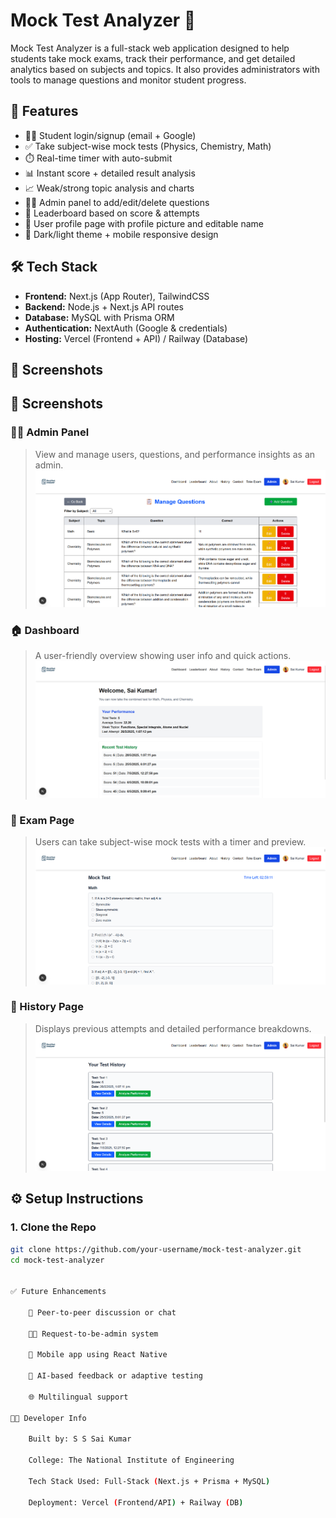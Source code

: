 # Mock Test Analyzer 🎯

Mock Test Analyzer is a full-stack web application designed to help students take mock exams, track their performance, and get detailed analytics based on subjects and topics. It also provides administrators with tools to manage questions and monitor student progress.

## 🚀 Features

- 👨‍🎓 Student login/signup (email + Google)
- ✅ Take subject-wise mock tests (Physics, Chemistry, Math)
- ⏱️ Real-time timer with auto-submit
- 📊 Instant score + detailed result analysis
- 📈 Weak/strong topic analysis and charts
- 🧑‍💻 Admin panel to add/edit/delete questions
- 🧠 Leaderboard based on score & attempts
- 👤 User profile page with profile picture and editable name
- 🌙 Dark/light theme + mobile responsive design

## 🛠️ Tech Stack

- **Frontend:** Next.js (App Router), TailwindCSS
- **Backend:** Node.js + Next.js API routes
- **Database:** MySQL with Prisma ORM
- **Authentication:** NextAuth (Google & credentials)
- **Hosting:** Vercel (Frontend + API) / Railway (Database)

## 📸 Screenshots

## 📸 Screenshots

### 🧑‍🏫 Admin Panel
> View and manage users, questions, and performance insights as an admin.
![Admin Panel](public/screenshots/admin-panel.png)

### 🏠 Dashboard
> A user-friendly overview showing user info and quick actions.
![Dashboard](public/screenshots/dashboard.png)

### 📝 Exam Page
> Users can take subject-wise mock tests with a timer and preview.
![Exam Page](public/screenshots/exam-page.png)

### 📜 History Page
> Displays previous attempts and detailed performance breakdowns.
![History Page](public/screenshots/history.png)


## ⚙️ Setup Instructions

### 1. Clone the Repo

```bash
git clone https://github.com/your-username/mock-test-analyzer.git
cd mock-test-analyzer


✅ Future Enhancements

    👥 Peer-to-peer discussion or chat

    🧑‍🏫 Request-to-be-admin system

    📱 Mobile app using React Native

    🧠 AI-based feedback or adaptive testing

    🌐 Multilingual support

👨‍💻 Developer Info

    Built by: S S Sai Kumar

    College: The National Institute of Engineering

    Tech Stack Used: Full-Stack (Next.js + Prisma + MySQL)

    Deployment: Vercel (Frontend/API) + Railway (DB)